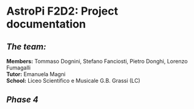 # AstroPi F2D2: Project documentation

## *The team:*
**Members:** Tommaso Dognini, Stefano Fanciosti, Pietro Donghi, Lorenzo Fumagalli <br/>
**Tutor:** Emanuela Magni <br/>
**School:** Liceo Scientifico e Musicale G.B. Grassi (LC) <br/>

## *Phase 4*

